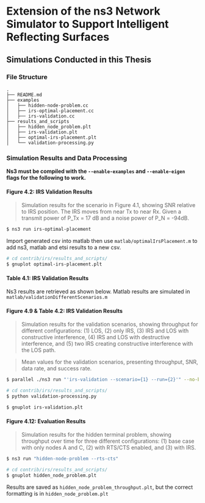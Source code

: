 # Extension of the ns3 Network Simulator to Support Intelligent Reflecting Surfaces

## Simulations Conducted in this Thesis
### File Structure
```
.
├── README.md
├── examples
│   ├── hidden-node-problem.cc
│   ├── irs-optimal-placement.cc
│   ├── irs-validation.cc
├── results_and_scripts
│   ├── hidden_node_problem.plt
│   ├── irs-validation.plt
│   ├── optimal-irs-placement.plt
│   └── validation-processing.py
```

### Simulation Results and Data Processing
**Ns3 must be compiled with the `--enable-examples` and `--enable-eigen` flags for the following to work.**

#### **Figure 4.2: IRS Validation Results**
> Simulation results for the scenario in Figure 4.1, showing SNR relative to IRS position. The IRS moves from near Tx to near Rx. Given a transmit power of P_Tx = 17 dB and a noise power of P_N = -94dB.

```bash
$ ns3 run irs-optimal-placement
```
Import generated csv into matlab then use `matlab/optimalIrsPlacement.m` to add ns3, matlab and etsi results to a new csv.
```bash
# cd contrib/irs/results_and_scripts/
$ gnuplot optimal-irs-placement.plt
```

#### **Table 4.1: IRS Validation Results**
Ns3 results are retrieved as shown below.
Matlab results are simulated in `matlab/validationDifferentScenarios.m`

#### **Figure 4.9 &  Table 4.2: IRS Validation Results**
>Simulation results for the validation scenarios, showing throughput for different configurations: (1) LOS, (2) only IRS, (3) IRS and LOS with constructive interference, (4) IRS and LOS with destructive interference, and (5) two IRS creating constructive interference with the LOS path.

>Mean values for the validation scenarios, presenting throughput, SNR, data rate, and success rate.

```bash
$ parallel ./ns3 run "'irs-validation --scenario={1} --run={2}'" --no-build --quiet ::: LOS IRS IrsConstructive IrsDestructive multiIrs ::: $(seq 1 100) > contrib/irs/results_and_scripts/irs-validation-sim-100.txt

# cd contrib/irs/results_and_scripts/
$ python validation-processing.py

$ gnuplot irs-validation.plt
```

#### **Figure 4.12: Evaluation Results**
> Simulation results for the hidden terminal problem, showing throughput over time for three different configurations: (1) base case with only nodes A and C, (2) with RTS/CTS enabled, and (3) with IRS.

```bash
$ ns3 run "hidden-node-problem --rts-cts"

# cd contrib/irs/results_and_scripts/
$ gnuplot hidden_node_problem.plt
```
Results are saved as `hidden_node_problem_throughput.plt`, but the correct formatting is in `hidden_node_problem.plt`
